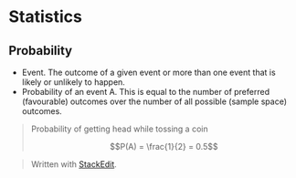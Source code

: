 # Statistics

## Probability

- Event. The outcome of a given event or more than one event that is likely or unlikely to happen.
- Probability of an event A. This is equal to the number of preferred (favourable) outcomes over the number of all possible (sample space) outcomes.

> Probability of getting head while tossing a coin
> 
>  $$P(A) = \frac{1}{2} = 0.5$$



> Written with [StackEdit](https://stackedit.io/).

<!--stackedit_data:
eyJoaXN0b3J5IjpbLTE2ODAzNzYyMzUsLTEyNTYwMjYzNTldfQ
==
-->